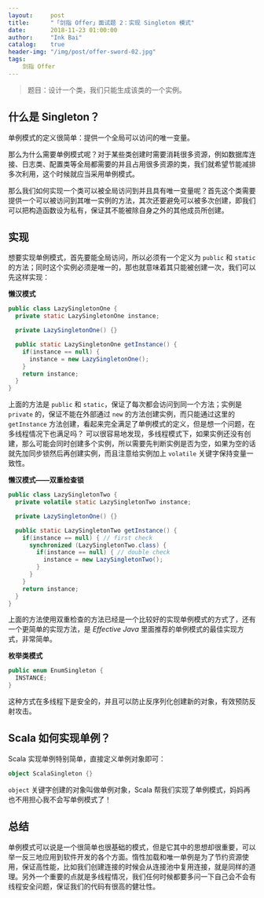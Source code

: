 ```yaml
---
layout:     post
title:      "「剑指 Offer」面试题 2：实现 Singleton 模式"
date:       2018-11-23 01:00:00
author:     "Ink Bai"
catalog:    true
header-img: "/img/post/offer-sword-02.jpg"
tags:
    剑指 Offer
---
```


> 题目：设计一个类，我们只能生成该类的一个实例。

## 什么是 Singleton？
单例模式的定义很简单：提供一个全局可以访问的唯一变量。

那么为什么需要单例模式呢？对于某些类创建时需要消耗很多资源，例如数据库连接、日志类、配置类等全局都需要的并且占用很多资源的类，我们就希望节能减排多次利用，这个时候就应当采用单例模式。

那么我们如何实现一个类可以被全局访问到并且具有唯一变量呢？首先这个类需要提供一个可以被访问到其唯一实例的方法，其次还要避免可以被多次创建，即我们可以把构造函数设为私有，保证其不能被除自身之外的其他成员所创建。

## 实现
想要实现单例模式，首先要能全局访问，所以必须有一个定义为 `public` 和 `static` 的方法；同时这个实例必须是唯一的，那也就意味着其只能被创建一次，我们可以先这样实现：

**懒汉模式**


```java
public class LazySingletonOne {
  private static LazySingletonOne instance;

  private LazySingletonOne() {}

  public static LazySingletonOne getInstance() {
    if(instance == null) {
      instance = new LazySingletonOne();
    }
    return instance;
  }
}
```

上面的方法是 `public` 和 `static`，保证了每次都会访问到同一个方法；实例是 `private` 的，保证不能在外部通过 `new` 的方法创建实例，而只能通过这里的 `getInstance` 方法创建，看起来完全满足了单例模式的定义，但是想一个问题，在多线程情况下也满足吗？
可以很容易地发现，多线程模式下，如果实例还没有创建，那么可能会同时创建多个实例，所以需要先判断实例是否为空，如果为空的话就先加同步锁然后再创建实例，而且注意给实例加上 `volatile` 关键字保持变量一致性。

**懒汉模式——双重检查锁**

```java
public class LazySingletonTwo {
  private volatile static LazySingletonTwo instance;

  private LazySingletonOne() {}

  public static LazySingletonTwo getInstance() {
    if(instance == null) { // first check
      synchronized (LazySingletonTwo.class) {
        if(instance == null) { // double check
          instance = new LazySingletonTwo();
        }
      }
    }
    return instance;
  }
}
```

上面的方法使用双重检查的方法已经是一个比较好的实现单例模式的方式了，还有一个更简单的实现方法，是 *Effective Java* 里面推荐的单例模式的最佳实现方式，非常简单。

**枚举类模式**

```java
public enum EnumSingleton {
  INSTANCE;
}
```

这种方式在多线程下是安全的，并且可以防止反序列化创建新的对象，有效预防反射攻击。

## Scala 如何实现单例？
Scala 实现单例特别简单，直接定义单例对象即可：

```scala
object ScalaSingleton {}
```

`object` 关键字创建的对象叫做单例对象，Scala 帮我们实现了单例模式，妈妈再也不用担心我不会写单例模式了！

## 总结
单例模式可以说是一个很简单也很基础的模式，但是它其中的思想却很重要，可以举一反三地应用到软件开发的各个方面。惰性加载和唯一单例是为了节约资源使用，保证高性能，比如我们创建连接的时候会从连接池中复用连接，就是同样的道理。另外一个重要的点就是多线程情况，我们任何时候都要多问一下自己会不会有线程安全问题，保证我们的代码有很高的健壮性。
